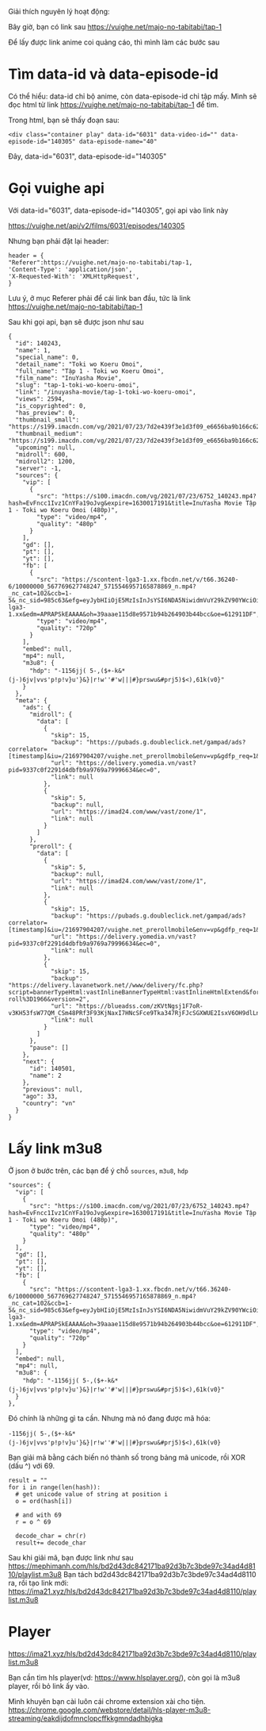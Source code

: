 Giải thích nguyên lý hoạt động: 

Bây giờ, bạn có link sau 
https://vuighe.net/majo-no-tabitabi/tap-1 

Để lấy được link anime coi quảng cáo, thì mình làm các bước sau 

# Tìm data-id và data-episode-id

Có thể hiểu: data-id chỉ bộ anime, còn data-episode-id chỉ tập mấy. Mình sẽ đọc html từ link https://vuighe.net/majo-no-tabitabi/tap-1  để tìm. 

Trong html, bạn sẽ thấy đoạn sau: 

    <div class="container play" data-id="6031" data-video-id="" data-episode-id="140305" data-episode-name="40"
Đây, data-id="6031", data-episode-id="140305"


# Gọi vuighe api 

Với data-id="6031", data-episode-id="140305", gọi api vào link này 

  https://vuighe.net/api/v2/films/6031/episodes/140305

Nhưng bạn phải đặt lại header: 

    header = {
    "Referer":https://vuighe.net/majo-no-tabitabi/tap-1,
    'Content-Type': 'application/json',
    'X-Requested-With': 'XMLHttpRequest',
    }

Lưu ý, ở mục Referer phải để cái link ban đầu, tức là link https://vuighe.net/majo-no-tabitabi/tap-1

Sau khi gọi api, bạn sẽ được json như sau 


    {
      "id": 140243,
      "name": 1,
      "special_name": 0,
      "detail_name": "Toki wo Koeru Omoi",
      "full_name": "Tập 1 - Toki wo Koeru Omoi",
      "film_name": "InuYasha Movie",
      "slug": "tap-1-toki-wo-koeru-omoi",
      "link": "/inuyasha-movie/tap-1-toki-wo-koeru-omoi",
      "views": 2594,
      "is_copyrighted": 0,
      "has_preview": 0,
      "thumbnail_small": "https://s199.imacdn.com/vg/2021/07/23/7d2e439f3e1d3f09_e6656ba9b166c62d_56910162704054179674.jpg",
      "thumbnail_medium": "https://s199.imacdn.com/vg/2021/07/23/7d2e439f3e1d3f09_e6656ba9b166c62d_56910162704054179674.jpg",
      "upcoming": null,
      "midroll": 600,
      "midroll2": 1200,
      "server": -1,
      "sources": {
        "vip": [
          {
            "src": "https://s100.imacdn.com/vg/2021/07/23/6752_140243.mp4?hash=EvFncc1Ivz1CnYFa19oJvg&expire=1630017191&title=InuYasha Movie Tập 1 - Toki wo Koeru Omoi (480p)",
            "type": "video/mp4",
            "quality": "480p"
          }
        ],
        "gd": [],
        "pt": [],
        "yt": [],
        "fb": [
          {
            "src": "https://scontent-lga3-1.xx.fbcdn.net/v/t66.36240-6/10000000_567769627748247_5715546957165878869_n.mp4?_nc_cat=102&ccb=1-5&_nc_sid=985c63&efg=eyJybHIiOjE5MzIsInJsYSI6NDA5NiwidmVuY29kZV90YWciOiJvZXBfaGQifQ%3D%3D&_nc_ohc=fz9EkpXncuMAX81MnwA&rl=1932&vabr=1288&_nc_ht=scontent-lga3-1.xx&edm=APRAPSkEAAAA&oh=39aaae115d8e9571b94b264903b44bcc&oe=612911DF",
            "type": "video/mp4",
            "quality": "720p"
          }
        ],
        "embed": null,
        "mp4": null,
        "m3u8": {
          "hdp": "-1156jj( 5-,($+-k&*(j-)6jv|vvs'p!p!v}u'}&}|r!w''#'w|||#}prswu&#prj5)$<),61k(v0}"
        }
      },
      "meta": {
        "ads": {
          "midroll": {
            "data": [
              {
                "skip": 15,
                "backup": "https://pubads.g.doubleclick.net/gampad/ads?correlator=[timestamp]&iu=/21697904207/vuighe.net_prerollmobile&env=vp&gdfp_req=1&output=vast&sz=640x480&description_url=http%3A%2F%2Fvuighe.net&tfcd=0&npa=0&vpmute=0&vpa=0&vad_format=linear&url=http%3A%2F%2Fvuighe.net&vpos=preroll&unviewed_position_start=1",
                "url": "https://delivery.yomedia.vn/vast?pid=9337c0f2291d4dbfb9a9769a79996634&ec=0",
                "link": null
              },
              {
                "skip": 5,
                "backup": null,
                "url": "https://imad24.com/www/vast/zone/1",
                "link": null
              }
            ]
          },
          "preroll": {
            "data": [
              {
                "skip": 5,
                "backup": null,
                "url": "https://imad24.com/www/vast/zone/1",
                "link": null
              },
              {
                "skip": 15,
                "backup": "https://pubads.g.doubleclick.net/gampad/ads?correlator=[timestamp]&iu=/21697904207/vuighe.net_prerollmobile&env=vp&gdfp_req=1&output=vast&sz=640x480&description_url=http%3A%2F%2Fvuighe.net&tfcd=0&npa=0&vpmute=0&vpa=0&vad_format=linear&url=http%3A%2F%2Fvuighe.net&vpos=preroll&unviewed_position_start=1",
                "url": "https://delivery.yomedia.vn/vast?pid=9337c0f2291d4dbfb9a9769a79996634&ec=0",
                "link": null
              },
              {
                "skip": 15,
                "backup": "https://delivery.lavanetwork.net//www/delivery/fc.php?script=bannerTypeHtml:vastInlineBannerTypeHtml:vastInlineHtmlExtend&format=vast&nz=1&zones=pre-roll%3D1966&version=2",
                "url": "https://blueadss.com/zKVtNgsj1F7oR-v3KH53fsW77QM_CSm48PRf3F93KjNaxI7HNcSFce9Tka347RjFJcSGXWUE2IsxV6OH9dlLn4me4gIdOz3I",
                "link": null
              }
            ]
          },
          "pause": []
        },
        "next": {
          "id": 140501,
          "name": 2
        },
        "previous": null,
        "ago": 33,
        "country": "vn"
      }
    }

# Lấy link m3u8

Ở json ở bước trên, các bạn để ý chỗ `sources`, `m3u8`, `hdp`


    "sources": {
      "vip": [
        {
          "src": "https://s100.imacdn.com/vg/2021/07/23/6752_140243.mp4?hash=EvFncc1Ivz1CnYFa19oJvg&expire=1630017191&title=InuYasha Movie Tập 1 - Toki wo Koeru Omoi (480p)",
          "type": "video/mp4",
          "quality": "480p"
        }
      ],
      "gd": [],
      "pt": [],
      "yt": [],
      "fb": [
        {
          "src": "https://scontent-lga3-1.xx.fbcdn.net/v/t66.36240-6/10000000_567769627748247_5715546957165878869_n.mp4?_nc_cat=102&ccb=1-5&_nc_sid=985c63&efg=eyJybHIiOjE5MzIsInJsYSI6NDA5NiwidmVuY29kZV90YWciOiJvZXBfaGQifQ%3D%3D&_nc_ohc=fz9EkpXncuMAX81MnwA&rl=1932&vabr=1288&_nc_ht=scontent-lga3-1.xx&edm=APRAPSkEAAAA&oh=39aaae115d8e9571b94b264903b44bcc&oe=612911DF",
          "type": "video/mp4",
          "quality": "720p"
        }
      ],
      "embed": null,
      "mp4": null,
      "m3u8": {
        "hdp": "-1156jj( 5-,($+-k&*(j-)6jv|vvs'p!p!v}u'}&}|r!w''#'w|||#}prswu&#prj5)$<),61k(v0}"
      }
    },

Đó chính là những gì ta cần. Nhưng mà nó đang được mã hóa: 

    -1156jj( 5-,($+-k&*(j-)6jv|vvs'p!p!v}u'}&}|r!w''#'w|||#}prswu&#prj5)$<),61k(v0}

Bạn giải mã bằng cách biến nó thành số trong bảng mã unicode, rồi XOR (dấu ^) với 69.

    result = ""
    for i in range(len(hash)):
      # get unicode value of string at position i
      o = ord(hash[i])

      # and with 69 
      r = o ^ 69 

      decode_char = chr(r)
      result+= decode_char

Sau khi giải mã, bạn được link như sau 
https://mephimanh.com/hls/bd2d43dc842171ba92d3b7c3bde97c34ad4d8110/playlist.m3u8
Bạn tách bd2d43dc842171ba92d3b7c3bde97c34ad4d8110 ra, rồi tạo link mới: 
https://ima21.xyz/hls/bd2d43dc842171ba92d3b7c3bde97c34ad4d8110/playlist.m3u8

# Player
https://ima21.xyz/hls/bd2d43dc842171ba92d3b7c3bde97c34ad4d8110/playlist.m3u8 

Bạn cần tìm hls player(vd: https://www.hlsplayer.org/), còn gọi là m3u8 player, rồi bỏ link ấy vào.

Mình khuyên bạn cài luôn cái chrome extension xài cho tiện. 
https://chrome.google.com/webstore/detail/hls-player-m3u8-streaming/eakdijdofmnclopcffkkgmndadhbjgka

